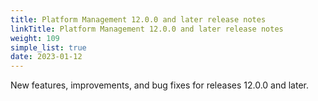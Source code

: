 ```yaml
---
title: Platform Management 12.0.0 and later release notes
linkTitle: Platform Management 12.0.0 and later release notes
weight: 109
simple_list: true
date: 2023-01-12
---
```

New features, improvements, and bug fixes for releases 12.0.0 and later.